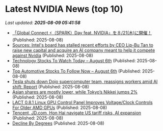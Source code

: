 # Latest NVIDIA News (top 10)
_Last updated: **2025-08-09 05:41:58**_

- [「Global Connect ⚡（SPARK）Day feat. NVIDIA」を８/21(木)に開催！](https://prtimes.jp/main/html/rd/p/000000033.000066714.html) (Published: 2025-08-08)
- [Sources: Intel's board has stalled recent efforts by CEO Lip-Bu Tan to raise new capital and acquire an AI company meant to help it compete against Nvidia](https://biztoc.com/x/8d3b4843f8eaf8ab) (Published: 2025-08-08)
- [Technology Stocks To Watch Today – August 6th](https://www.etfdailynews.com/2025/08/08/technology-stocks-to-watch-today-august-6th/) (Published: 2025-08-08)
- [Top Automotive Stocks To Follow Now – August 6th](https://www.etfdailynews.com/2025/08/08/top-automotive-stocks-to-follow-now-august-6th/) (Published: 2025-08-08)
- [Tesla shuts down Dojo supercomputer team, reassigns workers amid AI shift: Report](https://economictimes.indiatimes.com/news/international/global-trends/tesla-shuts-down-dojo-supercomputer-team-reassigns-workers-amid-ai-shift-report/articleshow/123180527.cms) (Published: 2025-08-08)
- [Asian shares are mostly lower, while Tokyo’s Nikkei jumps 2%](https://financialpost.com/pmn/asian-shares-are-mostly-lower-while-tokyos-nikkei-jumps-2) (Published: 2025-08-08)
- [LACT 0.8.1 Linux GPU Control Panel Improves Voltage/Clock Controls For Older AMD GPUs](https://www.phoronix.com/news/LACT-0.8.1) (Published: 2025-08-08)
- [Tencent, JD.com, Hon Hai navigate US tariff risks, AI expansion](https://www.bloomberg.com/news/articles/2025-08-08/tencent-jd-com-hon-hai-navigate-us-tariff-risks-ai-expansion) (Published: 2025-08-08)
- [Decline By Degrees](https://www.forbes.com/sites/richkarlgaard/2025/08/07/decline-by-degrees/) (Published: 2025-08-08)
